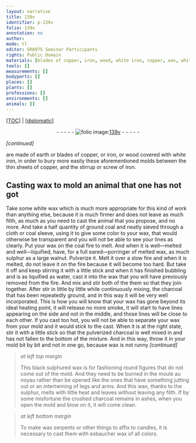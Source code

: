 ```yaml
---
layout: narrative
title: 139v
identifier: p-139v
folio: 139v
annotation: no
author:
mode: tl
editor: GR8975 Seminar Participants
rights: Public Domain
materials: [blades of copper, iron, wood, white iron, copper, wax, white wax, ground coal, sulphur, charcoal, sulphur,]
tools: []
measurements: []
bodyparts: []
places: []
plants: []
professions: []
environments: []
animals: []
---
```


 <p><a href="{{ site.baseurl }}/translation/">[TOC]</a> | <a href="{{ site.baseurl }}/texts/p-139v_tc/" target="_blank">[diplomatic]</a></p><div class="folio" align="center">- - - - - <a href="http://gallica.bnf.fr/ark:/12148/btv1b10500001g/f284.image" target="_blank"><img src="https://cu-mkp.github.io/2017-workshop-edition/assets/photo-icon.png" alt="folio image: " style="display:inline-block; margin-bottom:-3px;"/>139v</a> - - - - - </div>  
 
*[continued]*
  
 are made of earth or <span class="m">blades of copper</span>, or <span class="m">iron</span>, or <span class="m">wood</span> covered with <span class="m">white iron</span>, in order to bury more easily these aforementioned molds between the thin sheets of <span class="m">copper</span>, and the stirrup or screw of <span class="m">iron</span>.
 
 
  

## Casting <span class="m">wax</span> to mold an animal that one has not got

 
Take some <span class="m">white wax</span> which is much more appropriate for this kind of work than anything else, because it is much firmer and does not leave as much filth, as much as you need to cast the animal that you propose, and no more. And <span class="x">take</span> a half quantity of <span class="m">ground coal</span> and neatly sieved through a cloth or coal sleeve, using it to give some color to your <span class="m">wax</span>, that would otherwise be transparent and you will not be able to see your lines as clearly. Put your <span class="m">wax</span> on the coal fire to melt. And when it is well—melted and well—liquified, have, for a full eared—porringer of melted wax, as much <span class="m">sulphur</span> as a large walnut. Pulverize it. Melt it over a slow fire and when it is melted, do not leave it on the fire because it will become too hard. But take it off and keep stirring it with a little stick and when it has finished bubbling and is as liquified as water, cast it into the <span class="m">wax</span> that you will have previously removed from the fire. And mix and stir both of the them so that they join together. After stir in little by little while continuously mixing, the <span class="m">charcoal</span> that has been repeatedly ground, and in this way it will be very well incorporated. This is how you will know that your <span class="m">wax</span> has gone beyond its ideal heating point, it will release no more smoke, it will start to have lines appearing on the side and not in the middle, and those lines will be close to each other. If you cast too hot, you will not be able to separate your wax from your mold and it would stick to the cast. When it is at the right state, stir it with a little stick so that the pulverized <span class="m">charcoal</span> is well mixed in and has not fallen to the bottom of the mixture. And in this way, throw it in your mold bit by bit and not in one go, because <span class="m">wax</span> is not runny
*[continued]*

 
> *at left top margin*
> 
> 
>   This black sulphured <span class="m">wax</span> is for fashioning round figures that do not come out of the mold. And they need to be burned in the moule au noyau rather than be opened like the ones that have something jutting out or an intertwining of legs and arms. And this <span class="m">wax</span>, thanks to the <span class="m">sulphur,</span> melts with little heat and leaves without leaving any filth. If by some misfortune the crushed <span class="m">charcoal</span> remains in ashes, when you open the mold and blow on it, it will come clean.
 
> *at left bottom margin*
> 
> 
>   To make wax serpents or other things to affix to candles, it is necessary to cast them with esbaucher <span class="m">wax</span> of all colors.
 
 